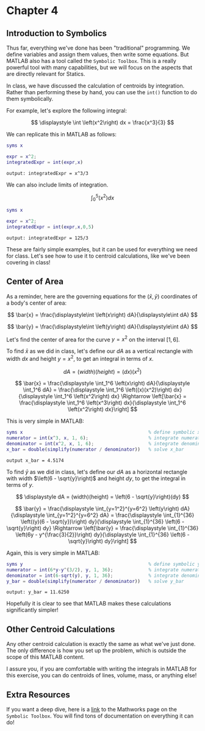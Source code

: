 # Chapter 4

## Introduction to Symbolics

Thus far, everything we've done has been "traditional" programming. We define variables and assign them values, then write some equations. But MATLAB also has a tool called the `Symbolic Toolbox`. This is a really powerful tool with many capabilities, but we will focus on the aspects that are directly relevant for Statics.

In class, we have discussed the calculation of centroids by integration. Rather than performing these by hand, you can use the `int()` function to do them symbolically.

For example, let's explore the following integral:

$$
\displaystyle
\int \left(x^2\right) dx = \frac{x^3}{3}
$$

We can replicate this in MATLAB as follows:

```MATLAB
syms x

expr = x^2;
integratedExpr = int(expr,x)
```

`output: integratedExpr = x^3/3`

We can also include limits of integration.

$$
\displaystyle
\int_{0}^{5} \left(x^2\right) dx
$$

```MATLAB
syms x

expr = x^2;
integratedExpr = int(expr,x,0,5)
```

`output: integratedExpr = 125/3`

These are fairly simple examples, but it can be used for everything we need for class. Let's see how to use it to centroid calculations, like we've been covering in class!

## Center of Area

As a reminder, here are the governing equations for the $(\bar{x},\bar{y})$ coordinates of a body's center of area:

$$
\bar{x} = \frac{\displaystyle\int \left(x\right) dA}{\displaystyle\int dA}
$$

$$
\bar{y} = \frac{\displaystyle\int \left(y\right) dA}{\displaystyle\int dA}
$$

Let's find the center of area for the curve $y = x^2$ on the interval $\left[1,6\right]$.

To find $\bar{x}$ as we did in class, let's define our $dA$ as a vertical rectangle with width $dx$ and height $y=x^2$, to get an integral in terms of $x$.

$$
\displaystyle
dA = (width)(height) = (dx)(x^2)
$$

$$
\bar{x} =
\frac{\displaystyle
    \int_1^6 \left(x\right) dA}{\displaystyle
    \int_1^6 dA} =
\frac{\displaystyle
    \int_1^6 \left((x)(x^2)\right) dx}{\displaystyle
    \int_1^6 \left(x^2\right) dx}
\Rightarrow \left[\bar{x} =
\frac{\displaystyle
    \int_1^6 \left(x^3\right) dx}{\displaystyle
    \int_1^6 \left(x^2\right) dx}\right]
$$

This is very simple in MATLAB:

```MATLAB
syms x                                              % define symbolic x
numerator = int(x^3, x, 1, 6);                      % integrate numerator
denominator = int(x^2, x, 1, 6);                    % integrate denominator
x_bar = double(simplify(numerator / denominator))   % solve x_bar
```

`output x_bar = 4.5174`

To find $\bar{y}$ as we did in class, let's define our $dA$ as a horizontal rectangle with width $\left(6 - \sqrt{y}\right)$ and height $dy$, to get the integral in terms of $y$.

$$
\displaystyle
dA = (width)(height) = \left(6 - \sqrt{y}\right)(dy)
$$

$$
\bar{y} =
\frac{\displaystyle
    \int_{y=1^2}^{y=6^2} \left(y\right) dA}{\displaystyle
    \int_{y=1^2}^{y=6^2} dA} =
\frac{\displaystyle
    \int_{1}^{36} \left((y)(6 - \sqrt{y})\right) dy}{\displaystyle
    \int_{1}^{36} \left(6 - \sqrt{y}\right) dy}
\Rightarrow \left[\bar{y} =
\frac{\displaystyle
    \int_{1}^{36} \left(6y - y^{\frac{3}{2}}\right) dy}{\displaystyle
    \int_{1}^{36} \left(6 - \sqrt{y}\right) dy}\right]
$$

Again, this is very simple in MATLAB:

```MATLAB
syms y                                              % define symbolic y
numerator = int(6*y-y^(3/2), y, 1, 36);             % integrate numerator
denominator = int(6-sqrt(y), y, 1, 36);             % integrate denominator
y_bar = double(simplify(numerator / denominator))   % solve y_bar
```

`output: y_bar = 11.6250`
<!-- 
Now, to justify that these answers are correct:

For $\bar{x}$

$$
\bar{x} =
\frac{\displaystyle\int_1^6 \left(x^3\right) dx}{\displaystyle\int_1^6 \left(x^2\right) dx}
$$

$$
\bar{x} =
\frac{\displaystyle
    \frac{1}{4}\left.x^4\right|_1^6}{\displaystyle
    \frac{1}{3}\left.x^3\right|_1^6} =
\frac{\displaystyle
    \frac{1}{4}\left[6^4 - 1\right]}{\displaystyle
    \frac{1}{3}\left[6^3 - 1\right]} =
\frac{\displaystyle
    \frac{1295}{4}}{\displaystyle
    \frac{215}{3}} =
\frac{(1295)(3)}{(215)(4)}
$$

$$
\bar{x} =
4.5174
$$

And for $\bar{y}$:

$$
\bar{y} =
\frac{\displaystyle
    \int_{1}^{36} \left(6y - y^{\frac{3}{2}}\right) dy}{\displaystyle
        \int_{1}^{36} \left(6 - \sqrt{y}\right) dy}
$$

$$
\bar{y} =
\frac{\displaystyle
    \left. \frac{6}{2} y^{2} - \frac{2}{5} y^{\frac{5}{2}} \right|_{1}^{36}}{\displaystyle
        \left. 6y - \frac{2}{3} y^{\frac{3}{2}} \right|_{1}^{36}} =
\frac{\displaystyle
    \frac{6}{2}\left[36^2-1\right] - \frac{2}{5}\left[36^{\frac{5}{2}}-1\right]}{\displaystyle
        6\left[36-1\right] - \frac{2}{3}\left[36^{\frac{3}{2}}-1\right]} =
\frac{\displaystyle
    \frac{6}{2}(1295) - \frac{2}{5}(7775)}{\displaystyle
        (6)(35) - \frac{2}{3}(215)}
$$

$$
\bar{y} =
11.6250
$$

$$
\displaystyle
\left(\bar{x},\bar{y}\right) = \left(4.5174,11.6250\right)
$$ -->

Hopefully it is clear to see that MATLAB makes these calculations significantly simpler!

## Other Centroid Calculations

Any other centroid calculation is exactly the same as what we've just done. The only difference is how you set up the problem, which is outside the scope of this MATLAB content.

I assure you, if you are comfortable with writing the integrals in MATLAB for this exercise, you can do centroids of lines, volume, mass, or anything else!

## Extra Resources

If you want a deep dive, here is a [link](https://www.mathworks.com/products/symbolic.html) to the Mathworks page on the `Symbolic Toolbox`. You will find tons of documentation on everything it can do!
